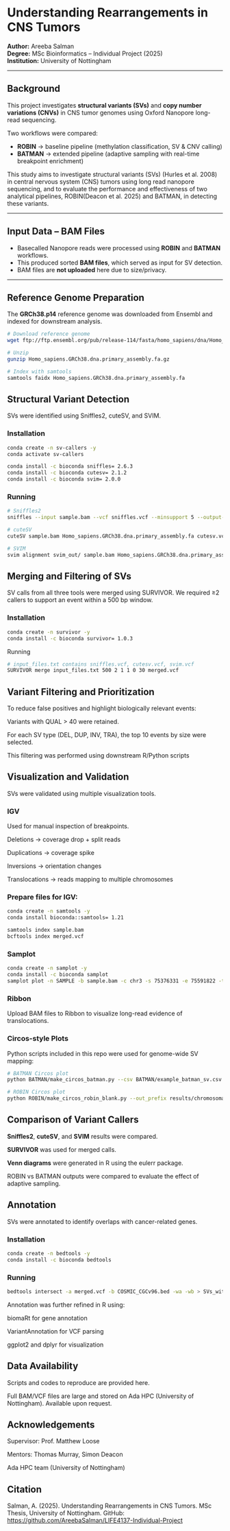 # Understanding Rearrangements in CNS Tumors  

**Author:** Areeba Salman  
**Degree:** MSc Bioinformatics – Individual Project (2025)  
**Institution:** University of Nottingham  

---

## Background  

This project investigates **structural variants (SVs)** and **copy number variations (CNVs)** in CNS tumor genomes using Oxford Nanopore long-read sequencing.  

Two workflows were compared:  
- **ROBIN** → baseline pipeline (methylation classification, SV & CNV calling)  
- **BATMAN** → extended pipeline (adaptive sampling with real-time breakpoint enrichment)  

This study aims to investigate structural variants (SVs) (Hurles et al. 2008) in central nervous system (CNS) tumors using long read nanopore sequencing, and to evaluate the performance and effectiveness of two analytical pipelines, ROBIN(Deacon et al. 2025) and BATMAN, in detecting these variants.   

---

## Input Data – BAM Files  

- Basecalled Nanopore reads were processed using **ROBIN** and **BATMAN** workflows.  
- This produced sorted **BAM files**, which served as input for SV detection.  
- BAM files are **not uploaded** here due to size/privacy.  

---

## Reference Genome Preparation  

The **GRCh38.p14** reference genome was downloaded from Ensembl and indexed for downstream analysis.  

```bash
# Download reference genome
wget ftp://ftp.ensembl.org/pub/release-114/fasta/homo_sapiens/dna/Homo_sapiens.GRCh38.dna.primary_assembly.fa.gz

# Unzip
gunzip Homo_sapiens.GRCh38.dna.primary_assembly.fa.gz

# Index with samtools
samtools faidx Homo_sapiens.GRCh38.dna.primary_assembly.fa
```

## Structural Variant Detection

SVs were identified using Sniffles2, cuteSV, and SVIM.

### Installation
```bash
conda create -n sv-callers -y
conda activate sv-callers

conda install -c bioconda sniffles= 2.6.3
conda install -c bioconda cutesv= 2.1.2
conda install -c bioconda svim= 2.0.0
```

### Running
```bash
# Sniffles2
sniffles --input sample.bam --vcf sniffles.vcf --minsupport 5 --output-rnames

# cuteSV
cuteSV sample.bam Homo_sapiens.GRCh38.dna.primary_assembly.fa cutesv.vcf ./cutesv_output

# SVIM
svim alignment svim_out/ sample.bam Homo_sapiens.GRCh38.dna.primary_assembly.fa
```

## Merging and Filtering of SVs

SV calls from all three tools were merged using SURVIVOR.
We required ≥2 callers to support an event within a 500 bp window.

### Installation
```bash
conda create -n survivor -y
conda install -c bioconda survivor= 1.0.3
```

Running
```bash
# input_files.txt contains sniffles.vcf, cutesv.vcf, svim.vcf
SURVIVOR merge input_files.txt 500 2 1 1 0 30 merged.vcf
```

## Variant Filtering and Prioritization

To reduce false positives and highlight biologically relevant events:

Variants with QUAL > 40 were retained.

For each SV type (DEL, DUP, INV, TRA), the top 10 events by size were selected.

This filtering was performed using downstream R/Python scripts

## Visualization and Validation

SVs were validated using multiple visualization tools.

### IGV

Used for manual inspection of breakpoints.

Deletions → coverage drop + split reads

Duplications → coverage spike

Inversions → orientation changes

Translocations → reads mapping to multiple chromosomes

### Prepare files for IGV:
```bash
conda create -n samtools -y
conda install bioconda::samtools= 1.21

samtools index sample.bam
bcftools index merged.vcf
```

### Samplot
```bash
conda create -n samplot -y
conda install -c bioconda samplot
samplot plot -n SAMPLE -b sample.bam -c chr3 -s 75376331 -e 75591822 -t DEL -o sv.png
```

### Ribbon
Upload BAM files to Ribbon to visualize long-read evidence of translocations.

### Circos-style Plots
Python scripts included in this repo were used for genome-wide SV mapping:
```bash
# BATMAN Circos plot
python BATMAN/make_circos_batman.py --csv BATMAN/example_batman_sv.csv --out_prefix results/chromosomal_map_BATMAN

# ROBIN Circos plot
python ROBIN/make_circos_robin_blank.py --out_prefix results/chromosomal_map_ROBIN.
```

## Comparison of Variant Callers

**Sniffles2**, **cuteSV**, and **SVIM** results were compared.

**SURVIVOR** was used for merged calls.

**Venn diagrams** were generated in R using the eulerr package.

ROBIN vs BATMAN outputs were compared to evaluate the effect of adaptive sampling.

## Annotation

SVs were annotated to identify overlaps with cancer-related genes.

### Installation
```bash
conda create -n bedtools -y
conda install -c bioconda bedtools
```
### Running
```bash
bedtools intersect -a merged.vcf -b COSMIC_CGCv96.bed -wa -wb > SVs_with_genes.tsv
```

Annotation was further refined in R using:

biomaRt for gene annotation

VariantAnnotation for VCF parsing

ggplot2 and dplyr for visualization

## Data Availability

Scripts and codes to reproduce are provided here.

Full BAM/VCF files are large and stored on Ada HPC (University of Nottingham). Available upon request.

## Acknowledgements

Supervisor: Prof. Matthew Loose

Mentors: Thomas Murray, Simon Deacon

Ada HPC team (University of Nottingham)

## Citation
Salman, A. (2025). Understanding Rearrangements in CNS Tumors. MSc Thesis, University of Nottingham.
GitHub: https://github.com/AreebaSalman/LIFE4137-Individual-Project

